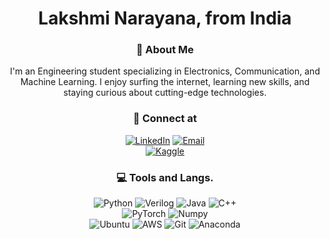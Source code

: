 <div align="center">
    <h1> Lakshmi Narayana, from India</h1>



### 🚀 About Me  
I'm an Engineering student specializing in Electronics, Communication, and Machine Learning. I enjoy surfing the internet, learning new skills, and staying curious about cutting-edge technologies.



### 🤝 Connect at  
<a href="https://www.linkedin.com/in/lakshmi-narayana-reddy-basireddy-485013254/" target="_blank"><img src="https://img.shields.io/badge/LinkedIn-0077B5?style=for-the-badge&logo=linkedin&logoColor=FFFFFF" alt="LinkedIn"/></a>
<a href="mailto:itsnarayanareddy@gmail.com"><img src="https://img.shields.io/badge/Email-D14836?style=for-the-badge&logo=gmail&logoColor=FFFFFF" alt="Email"/></a>  
<a href="https://www.kaggle.com/bnarayanareddy" target="_blank"><img src="https://img.shields.io/badge/Kaggle-20BEFF?style=for-the-badge&logo=kaggle&logoColor=FFFFFF" alt="Kaggle"/></a>



### 💻 Tools and Langs.  
<div>
    <img src="https://img.shields.io/badge/Python-3776AB?style=for-the-badge&logo=python&logoColor=FFFFFF" alt="Python"/>
    <img src="https://img.shields.io/badge/Verilog-00979D?style=for-the-badge&logo=verilog&logoColor=FFFFFF" alt="Verilog"/>
    <img src="https://img.shields.io/badge/Java-007396?style=for-the-badge&logo=java&logoColor=FFFFFF" alt="Java"/>
    <img src="https://img.shields.io/badge/C++-00599C?style=for-the-badge&logo=cplusplus&logoColor=FFFFFF" alt="C++"/>  
</div>
<div>
    <img src="https://img.shields.io/badge/PyTorch-EE4C2C?style=for-the-badge&logo=pytorch&logoColor=FFFFFF" alt="PyTorch"/>
    <img src="https://img.shields.io/badge/Numpy-013243?style=for-the-badge&logo=numpy&logoColor=FFFFFF" alt="Numpy"/>
</div>
<div>
    <img src="https://img.shields.io/badge/Ubuntu-E95420?style=for-the-badge&logo=ubuntu&logoColor=FFFFFF" alt="Ubuntu"/>
    <img src="https://img.shields.io/badge/AWS-232F3E?style=for-the-badge&logo=amazonwebservices&logoColor=FFFFFF" alt="AWS"/>
    <img src="https://img.shields.io/badge/Git-F05032?style=for-the-badge&logo=git&logoColor=FFFFFF" alt="Git"/>
    <img src="https://img.shields.io/badge/Anaconda-44A833?style=for-the-badge&logo=anaconda&logoColor=FFFFFF" alt="Anaconda"/>
</div>
<div>
    
</div>
